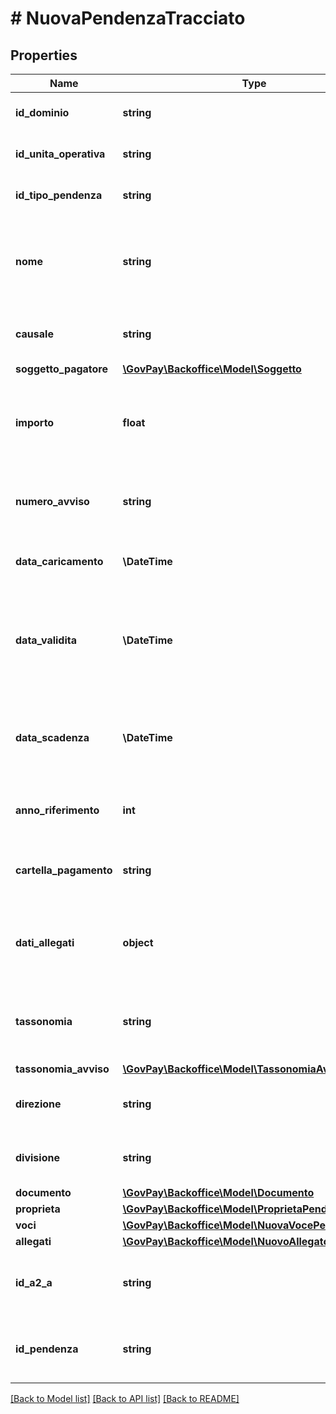 # # NuovaPendenzaTracciato

## Properties

Name | Type | Description | Notes
------------ | ------------- | ------------- | -------------
**id_dominio** | **string** | Identificativo del dominio creditore |
**id_unita_operativa** | **string** | Identificativo dell&#39;unita&#39; operativa | [optional]
**id_tipo_pendenza** | **string** | Identificativo della tipologia pendenza | [optional]
**nome** | **string** | Nome della pendenza da visualizzare sui portali di pagamento e console di gestione. | [optional]
**causale** | **string** | Descrizione da inserire nell&#39;avviso di pagamento |
**soggetto_pagatore** | [**\GovPay\Backoffice\Model\Soggetto**](Soggetto.md) |  | [optional]
**importo** | **float** | Importo della pendenza. Deve corrispondere alla somma delle singole voci. |
**numero_avviso** | **string** | Numero avviso, assegnato se pagabile da psp | [optional]
**data_caricamento** | **\DateTime** | Data di emissione della pendenza | [optional]
**data_validita** | **\DateTime** | Data di validita dei dati della pendenza, decorsa la quale la pendenza può subire variazioni. | [optional]
**data_scadenza** | **\DateTime** | Data di scadenza della pendenza, decorsa la quale non è più pagabile. | [optional]
**anno_riferimento** | **int** | Anno di riferimento della pendenza | [optional]
**cartella_pagamento** | **string** | Identificativo della cartella di pagamento a cui afferisce la pendenza | [optional]
**dati_allegati** | **object** | Dati applicativi allegati dal gestionale secondo un formato proprietario. | [optional]
**tassonomia** | **string** | Macro categoria della pendenza secondo la classificazione del creditore | [optional]
**tassonomia_avviso** | [**\GovPay\Backoffice\Model\TassonomiaAvviso**](TassonomiaAvviso.md) |  | [optional]
**direzione** | **string** | Identificativo della direzione interna all&#39;ente creditore | [optional]
**divisione** | **string** | Identificativo della divisione interna all&#39;ente creditore | [optional]
**documento** | [**\GovPay\Backoffice\Model\Documento**](Documento.md) |  | [optional]
**proprieta** | [**\GovPay\Backoffice\Model\ProprietaPendenza**](ProprietaPendenza.md) |  | [optional]
**voci** | [**\GovPay\Backoffice\Model\NuovaVocePendenza[]**](NuovaVocePendenza.md) |  |
**allegati** | [**\GovPay\Backoffice\Model\NuovoAllegatoPendenza[]**](NuovoAllegatoPendenza.md) |  | [optional]
**id_a2_a** | **string** | Identificativo del gestionale responsabile della pendenza |
**id_pendenza** | **string** | Identificativo della pendenza nel gestionale responsabile |

[[Back to Model list]](../../README.md#models) [[Back to API list]](../../README.md#endpoints) [[Back to README]](../../README.md)
